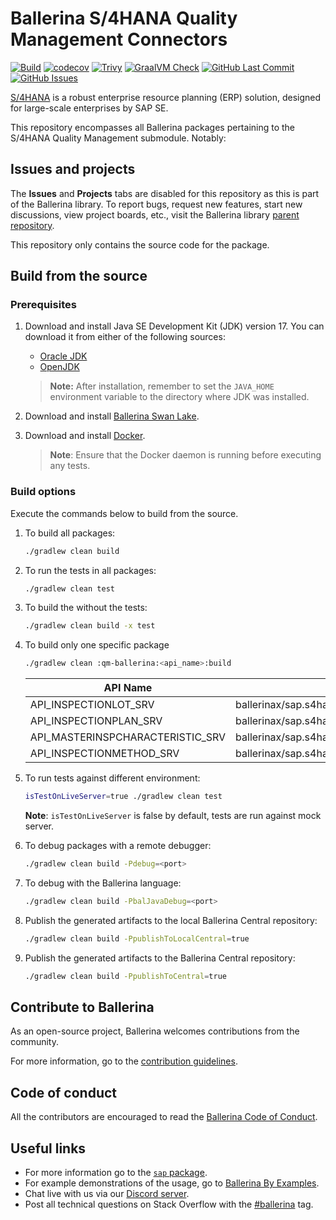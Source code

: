 # Ballerina S/4HANA Quality Management Connectors

[![Build](https://github.com/ballerina-platform/module-ballerinax-sap.s4hana.qm/actions/workflows/ci.yml/badge.svg)](https://github.com/ballerina-platform/module-ballerinax-sap.s4hana.qm/actions/workflows/ci.yml)
[![codecov](https://codecov.io/gh/ballerina-platform/module-ballerinax-sap.s4hana.qm/branch/main/graph/badge.svg)](https://codecov.io/gh/ballerina-platform/module-ballerinax-sap.s4hana.qm)
[![Trivy](https://github.com/ballerina-platform/module-ballerinax-sap.s4hana.qm/actions/workflows/trivy-scan.yml/badge.svg)](https://github.com/ballerina-platform/module-ballerinax-sap.s4hana.qm/actions/workflows/trivy-scan.yml)
[![GraalVM Check](https://github.com/ballerina-platform/module-ballerinax-sap.s4hana.qm/actions/workflows/build-with-bal-test-graalvm.yml/badge.svg)](https://github.com/ballerina-platform/module-ballerinax-sap.s4hana.qm/actions/workflows/build-with-bal-test-graalvm.yml)
[![GitHub Last Commit](https://img.shields.io/github/last-commit/ballerina-platform/module-ballerinax-sap.s4hana.qm.svg)](https://github.com/ballerina-platform/module-ballerinax-sap.s4hana.qm/commits/main)
[![GitHub Issues](https://img.shields.io/github/issues/ballerina-platform/ballerina-library/module/s4hana.svg?label=Open%20Issues)](https://github.com/ballerina-platform/ballerina-library/labels/module%2Fs4hana)

[S/4HANA](https://www.sap.com/india/products/erp/s4hana.html) is a robust enterprise resource planning (ERP) solution,
designed for large-scale enterprises by SAP SE.

This repository encompasses all Ballerina packages pertaining to the S/4HANA Quality Management submodule. Notably:

## Issues and projects

The **Issues** and **Projects** tabs are disabled for this repository as this is part of the Ballerina library. To
report bugs, request new features, start new discussions, view project boards, etc., visit the Ballerina
library [parent repository](https://github.com/ballerina-platform/ballerina-library).

This repository only contains the source code for the package.

## Build from the source

### Prerequisites

1. Download and install Java SE Development Kit (JDK) version 17. You can download it from either of the following
   sources:

    * [Oracle JDK](https://www.oracle.com/java/technologies/downloads/)
    * [OpenJDK](https://adoptium.net/)

   > **Note:** After installation, remember to set the `JAVA_HOME` environment variable to the directory where JDK was
   installed.

2. Download and install [Ballerina Swan Lake](https://ballerina.io/).

3. Download and install [Docker](https://www.docker.com/get-started).

   > **Note**: Ensure that the Docker daemon is running before executing any tests.

### Build options

Execute the commands below to build from the source.

1. To build all packages:

   ```bash
   ./gradlew clean build
   ```

2. To run the tests in all packages:

   ```bash
   ./gradlew clean test
   ```

3. To build the without the tests:

   ```bash
   ./gradlew clean build -x test
   ```

4. To build only one specific package

   ```bash
   ./gradlew clean :qm-ballerina:<api_name>:build
   ```

   |   API Name  |            Connector             |
   | ----------- | -------------------------------- |
   | API_INSPECTIONLOT_SRV | ballerinax/sap.s4hana.api_inspectionlot_srv |
   | API_INSPECTIONPLAN_SRV | ballerinax/sap.s4hana.api_inspectionplan_srv |
   | API_MASTERINSPCHARACTERISTIC_SRV | ballerinax/sap.s4hana.api_masterinspcharacteristic_srv |
   | API_INSPECTIONMETHOD_SRV | ballerinax/sap.s4hana.api_inspectionmethod_srv |

5. To run tests against different environment:

   ```bash
   isTestOnLiveServer=true ./gradlew clean test 
   ```
   **Note**: `isTestOnLiveServer` is false by default, tests are run against mock server.

6. To debug packages with a remote debugger:

   ```bash
   ./gradlew clean build -Pdebug=<port>
   ```

7. To debug with the Ballerina language:

   ```bash
   ./gradlew clean build -PbalJavaDebug=<port>
   ```

8. Publish the generated artifacts to the local Ballerina Central repository:

    ```bash
    ./gradlew clean build -PpublishToLocalCentral=true
    ```

9. Publish the generated artifacts to the Ballerina Central repository:

   ```bash
   ./gradlew clean build -PpublishToCentral=true
   ```

## Contribute to Ballerina

As an open-source project, Ballerina welcomes contributions from the community.

For more information, go to 
the [contribution guidelines](https://github.com/ballerina-platform/ballerina-lang/blob/master/CONTRIBUTING.md).

## Code of conduct

All the contributors are encouraged to read the [Ballerina Code of Conduct](https://ballerina.io/code-of-conduct).

## Useful links

* For more information go to the [`sap` package](https://lib.ballerina.io/ballerinax/sap/latest).
* For example demonstrations of the usage, go to [Ballerina By Examples](https://ballerina.io/learn/by-example/).
* Chat live with us via our [Discord server](https://discord.gg/ballerinalang).
* Post all technical questions on Stack Overflow with 
  the [#ballerina](https://stackoverflow.com/questions/tagged/ballerina) tag.
